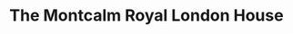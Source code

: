 ---
title:			"The Montcalm Royal London House"
post_path:	2018-10-13-the-montcalm-royal-london-house
date_start:	2018/10/13
date_end:   2018/10/20
lat:        51.5215
lon:        -0.0857
metadata:
  - year: 2018
  - type: hotel
  - cities:
      - London
  - countries:
      - England
  - continents:
      - Europe
  - regions:
      - Europe
photos:
  - ext:    01.jpg
    class:  vertical
    text:   "The Montcalm Royal London House · 22-25 Finsbury Square · London EC2A 1DX"
---